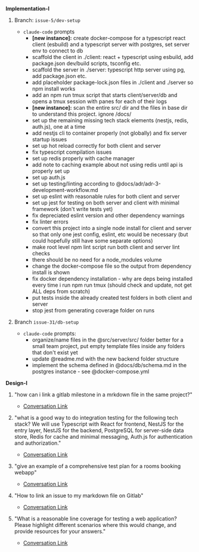 **Implementation-I**

1. Branch: `issue-5/dev-setup`
    - `claude-code` prompts
        - **[new instance]:** create docker-compose for a typescript react client (esbuild) and a typescript server with postgres, set server env to connect to db
        - scaffold the client in ./client: react + typescript using esbuild, add package.json dev/build scripts, tsconfig etc.
        - scaffold the server in ./server: typescript http server using pg, add package.json etc.
        - add placeholder package-lock.json files in ./client and ./server so npm install works
        - add an npm run tmux script that starts client/server/db and opens a tmux session with panes for each of their logs
        - **[new instance]:** scan the entire src/ dir and the files in base dir to understand this project. ignore /docs/
        - set up the remaining missing tech stack elements (nestjs, redis, auth.js), one at a time
        - add nestjs cli to container properly (not globally) and fix server startup issues
        - set up hot reload correctly for both client and server
        - fix typescript compilation issues
        - set up redis properly with cache manager
        - add note to caching example about not using redis until api is properly set up
        - set up auth.js
        - set up testing/linting according to @docs/adr/adr-3-development-workflow.md
        - set up eslint with reasonable rules for both client and server
        - set up jest for testing on both server and client with minimal framework (don't write tests yet)
        - fix depreciated eslint version and other dependency warnings
        - fix linter errors
        - convert this project into a single node install for client and server so that only one jest config, eslint, etc would be necessary (but could hopefully still have some separate options)
        - make root level npm lint script run both client and server lint checks
        - there should be no need for a node_modules volume
        - change the docker-compose file so the output from dependency install is shown
        - fix docker dependency installation - why are deps being installed every time i run npm run tmux (should check and update, not get ALL deps from scratch)
        - put tests inside the already created test folders in both client and server
        - stop jest from generating coverage folder on runs

2. Branch `issue-31/db-setup`
    - `claude-code` prompts:
        - organize/name files in the @src/server/src/ folder better for a small team project, put empty template files inside any folders that don't exist yet
        - update @readme.md with the new backend folder structure
        - implement the schema defined in @docs/db/schema.md in the postgres instance - see @docker-compose.yml

**Design-I**

1. "how can i link a gitlab milestone in a mrkdown file in the same project?" 
    - [Conversation Link](https://chatgpt.com/share/68cd9407-72f0-800a-a606-495ba3c74f99)

2. "what is a good way to do integration testing for the following tech stack? We will use Typescript with React for frontend, NestJS for the entry layer, NestJS for the backend, PostgreSQL for server-side data store, Redis for cache and minimal messaging, Auth.js for authentication and authorization." 
    - [Conversation Link](https://chatgpt.com/c/68cdc58f-94a8-8330-93b6-320b7cdaebac)
    
3. "give an example of a comprehensive test plan for a rooms booking webapp"
    - [Conversation Link](https://chatgpt.com/c/68cdcbfc-251c-8331-8be5-f4a2b9f3a482)

3. "How to link an issue to my markdown file on Gitlab"
    - [Conversation Link](https://chatgpt.com/share/68cdc678-112c-8009-9e49-3f5656ba05e1)

4. "What is a reasonable line coverage for testing a web application? Please highlight different scenarios where this would change, and provide resources for your answers."
    - [Conversation Link](https://chatgpt.com/share/68cf0022-738c-8009-b330-63ceaf29bb04)
